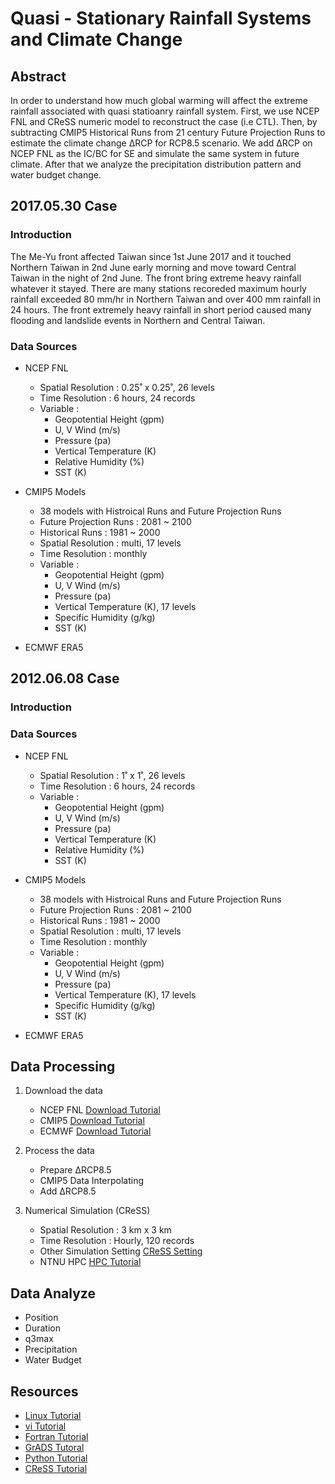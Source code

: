 # Quasi - Stationary Rainfall Systems and Climate Change

## Abstract
In order to understand how much global warming will affect the extreme rainfall associated with quasi statioanry rainfall system. First, we use NCEP FNL and CReSS numeric model to reconstruct the case (i.e CTL). Then, by subtracting CMIP5 Historical Runs from 21 century Future Projection Runs to estimate the climate change ∆RCP for RCP8.5 scenario. We add ∆RCP on NCEP FNL as the IC/BC for SE and simulate the same system in future climate. After that we analyze the precipitation distribution pattern and water budget change.

## 2017.05.30 Case

### Introduction
The Me-Yu front affected Taiwan since 1st June 2017 and it touched Northern Taiwan in 2nd June early morning and move toward Central Taiwan in the night of 2nd June. The front bring extreme heavy rainfall whatever it stayed. There are many stations recoreded maximum hourly rainfall exceeded 80 mm/hr in Northern Taiwan and over 400 mm rainfall in 24 hours. The front extremely heavy rainfall in short period caused many flooding and landslide events in Northern and Central Taiwan.

### Data Sources
- NCEP FNL
  - Spatial Resolution : 0.25˚ x 0.25˚, 26 levels
  - Time Resolution : 6 hours, 24 records
  - Variable :
    - Geopotential Height (gpm)
    - U, V Wind (m/s)
    - Pressure (pa)
    - Vertical Temperature (K)
    - Relative Humidity (%)
    - SST (K)

- CMIP5 Models
  - 38 models with Histroical Runs and Future Projection Runs
  - Future Projection Runs : 2081 ~ 2100
  - Historical Runs : 1981 ~ 2000
  - Spatial Resolution : multi, 17 levels
  - Time Resolution : monthly
  - Variable :
    - Geopotential Height (gpm)
    - U, V Wind (m/s)
    - Pressure (pa)
    - Vertical Temperature (K), 17 levels
    - Specific Humidity (g/kg)
    - SST (K)
- ECMWF ERA5
  
## 2012.06.08 Case
### Introduction

### Data Sources
- NCEP FNL
  - Spatial Resolution : 1˚ x 1˚, 26 levels
  - Time Resolution : 6 hours, 24 records
  - Variable :
    - Geopotential Height (gpm)
    - U, V Wind (m/s)
    - Pressure (pa)
    - Vertical Temperature (K)
    - Relative Humidity (%)
    - SST (K)

- CMIP5 Models
  - 38 models with Histroical Runs and Future Projection Runs
  - Future Projection Runs : 2081 ~ 2100
  - Historical Runs : 1981 ~ 2000
  - Spatial Resolution : multi, 17 levels
  - Time Resolution : monthly
  - Variable :
    - Geopotential Height (gpm)
    - U, V Wind (m/s)
    - Pressure (pa)
    - Vertical Temperature (K), 17 levels
    - Specific Humidity (g/kg)
    - SST (K)

- ECMWF ERA5

## Data Processing
1. Download the data
    - NCEP FNL [Download Tutorial](./doc/ncep.md)
    - CMIP5 [Download Tutorial](./doc/cmip5.md)
    - ECMWF [Download Tutorial](./doc/ecmwf.md)

2. Process the data
    - Prepare ∆RCP8.5 <!-- grads file -->
    - CMIP5 Data Interpolating <!-- interpolate.f95 -->
    - Add ∆RCP8.5 <!-- gpvaddrcp85.f95 -->

3. Numerical Simulation (CReSS)
    - Spatial Resolution : 3 km x 3 km
    - Time Resolution : Hourly, 120 records
    - Other Simulation Setting [CReSS Setting](./doc/cress.md)
    - NTNU HPC [HPC Tutorial](./doc/hpc.md)
  
## Data Analyze
   - Position <!-- wind_gscode -->
   - Duration
   - q3max <!-- q3max.f95 grads -->
   - Precipitation <!-- hourRain.py -->
   - Water Budget <!-- grads, fortran, python -->

## Resources
- [Linux Tutorial](./resources/linux.md)
- [vi Tutorial](./resources/vi.md)
- [Fortran Tutorial](./resources/fortran.md)
- [GrADS Tutoral](./resources/grads.md)
- [Python Tutorial](./resources/python.md)
- [CReSS Tutorial](./resources/cress.md)